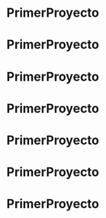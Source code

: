 # PrimerProyecto
# PrimerProyecto
# PrimerProyecto
# PrimerProyecto
# PrimerProyecto
# PrimerProyecto
# PrimerProyecto

